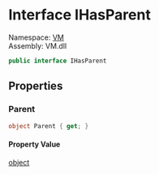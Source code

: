 # Interface IHasParent

Namespace: [VM](VM.md)  
Assembly: VM.dll  

```csharp
public interface IHasParent
```

## Properties

### Parent

```csharp
object Parent { get; }
```

#### Property Value

 [object](https://learn.microsoft.com/dotnet/api/system.object)


